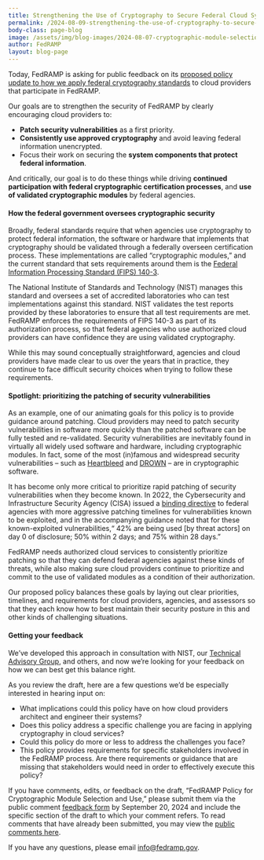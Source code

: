 ```yaml
---
title: Strengthening the Use of Cryptography to Secure Federal Cloud Systems
permalink: /2024-08-09-strengthening-the-use-of-cryptography-to-secure-federal-cloud-systems/
body-class: page-blog
image: /assets/img/blog-images/2024-08-07-cryptographic-module-selection.png
author: FedRAMP
layout: blog-page
---
```


Today, FedRAMP is asking for public feedback on its <a href="{{site.baseurl}}/cryptographic-module/" target="_blank" rel="noopener noreferrer">proposed policy update to how we apply federal cryptography standards</a> to cloud providers that participate in FedRAMP.

Our goals are to strengthen the security of FedRAMP by clearly encouraging cloud providers to:
- <b>Patch security vulnerabilities</b> as a first priority.
- <b>Consistently use approved cryptography</b> and avoid leaving federal information unencrypted.
- Focus their work on securing the <b>system components that protect federal information</b>.

And critically, our goal is to do these things while driving <b>continued participation with federal cryptographic certification processes</b>, and <b>use of validated cryptographic modules</b> by federal agencies.

<h4>How the federal government oversees cryptographic security</h4>
Broadly, federal standards require that when agencies use cryptography to protect federal information, the software or hardware that implements that cryptography should be validated through a federally overseen certification process. These implementations are called “cryptographic modules,” and the current standard that sets requirements around them is the <a href="https://csrc.nist.gov/pubs/fips/140-3/final" target="_blank" rel="noopener noreferrer">Federal Information Processing Standard (FIPS) 140-3</a>. 

The National Institute of Standards and Technology (NIST) manages this standard and oversees a set of accredited laboratories who can test implementations against this standard. NIST validates the test reports provided by these laboratories to ensure that all test requirements are met. FedRAMP enforces the requirements of FIPS 140-3 as part of its authorization process, so that federal agencies who use authorized cloud providers can have confidence they are using validated cryptography. 

While this may sound conceptually straightforward, agencies and cloud providers have made clear to us over the years that in practice, they continue to face difficult security choices when trying to follow these requirements. 

<h4>Spotlight: prioritizing the patching of security vulnerabilities</h4>
As an example, one of our animating goals for this policy is to provide guidance around patching. Cloud providers may need to patch security vulnerabilities in software more quickly than the patched software can be fully tested and re-validated. Security vulnerabilities are inevitably found in virtually all widely used software and hardware, including cryptographic modules. In fact, some of the most (in)famous and widespread security vulnerabilities – such as <a href="https://en.wikipedia.org/wiki/Heartbleed" target="_blank" rel="noopener noreferrer">Heartbleed</a> and <a href="https://www.kb.cert.org/vuls/id/583776" target="_blank" rel="noopener noreferrer">DROWN</a> – are in cryptographic software.

It has become only more critical to prioritize rapid patching of security vulnerabilities when they become known. In 2022, the Cybersecurity and Infrastructure Security Agency (CISA) issued a <a href="https://www.cisa.gov/news-events/directives/bod-22-01-reducing-significant-risk-known-exploited-vulnerabilities" target="_blank" rel="noopener noreferrer">binding directive</a> to federal agencies with more aggressive patching timelines for vulnerabilities known to be exploited, and in the accompanying guidance noted that for these known-exploited vulnerabilities,“ 42% are being used \[by threat actors] on day 0 of disclosure; 50% within 2 days; and 75% within 28 days.” 

FedRAMP needs authorized cloud services to consistently prioritize patching so that they can defend federal agencies against these kinds of threats, while also making sure cloud providers continue to prioritize and commit to the use of validated modules as a condition of their authorization. 

Our proposed policy balances these goals by laying out clear priorities, timelines, and requirements for cloud providers, agencies, and assessors so that they each know how to best maintain their security posture in this and other kinds of challenging situations.

<h4>Getting your feedback</h4>
We’ve developed this approach in consultation with NIST, our <a href="https://www.gsa.gov/about-us/newsroom/news-releases/fedramp-launches-technical-advisory-group-to-help-05212024" target="_blank" rel="noopener noreferrer">Technical Advisory Group</a>, and others, and now we’re looking for your feedback on how we can best get this balance right. 

As you review the draft, here are a few questions we’d be especially interested in hearing input on:
- What implications could this policy have on how cloud providers architect and engineer their systems?
- Does this policy address a specific challenge you are facing in applying cryptography in cloud services?
- Could this policy do more or less to address the challenges you face?
- This policy provides requirements for specific stakeholders involved in the FedRAMP process. Are there requirements or guidance that are missing that stakeholders would need in order to effectively execute this policy?

If you have comments, edits, or feedback on the draft, “FedRAMP Policy for Cryptographic Module Selection and Use,” please submit them via the public comment <a href="https://app.smartsheetgov.com/b/form/f9d1986f7c9243c39432f54cd1be0cfc" target="_blank" rel="noopener noreferrer">feedback form</a> by September 20, 2024 and include the specific section of the draft to which your comment refers. To read comments that have already been submitted, you may view the <a href="https://app.smartsheetgov.com/b/publish?EQBCT=be27aa7ed4404614a448e51112f28469" target="_blank" rel="noopener noreferrer">public comments here</a>.

If you have any questions, please email info@fedramp.gov.
